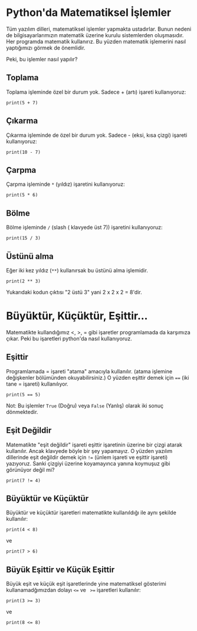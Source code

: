 # Python'da Matematiksel İşlemler
Tüm yazılım dilleri, matematiksel işlemler yapmakta ustadırlar. Bunun nedeni de bilgisayarlarımızın matematik üzerine kurulu sistemlerden oluşmasıdır. Her programda matematik kullanırız. Bu yüzden matematik işlemerini nasıl yaptığımızı görmek de önemlidir.

Peki, bu işlemler nasıl yapılır?

## Toplama
Toplama işleminde özel bir durum yok. Sadece + (artı) işareti kullanıyoruz:

`print(5 + 7)`

## Çıkarma
Çıkarma işleminde de özel bir durum yok. Sadece - (eksi, kısa çizgi) işareti kullanıyoruz:

`print(10 - 7)`

## Çarpma
Çarpma işleminde `*` (yıldız) işaretini kullanıyoruz:

`print(5 * 6)`

## Bölme

Bölme işleminde `/` (slash ( klavyede üst 7)) işaretini kullanıyoruz:

`print(15 / 3)`

## Üstünü alma

Eğer iki kez yıldız (`**`) kullanırsak bu üstünü alma işlemidir.

`print(2 ** 3)`

Yukarıdaki kodun çıktısı "2 üstü 3" yani 2 x 2 x 2 = 8'dir.

# Büyüktür, Küçüktür, Eşittir...
Matematikte kullandığımız <, >, = gibi işaretler programlamada da karşımıza çıkar. Peki bu işaretleri python'da nasıl kullanıyoruz.

## Eşittir
Programlamada = işareti "atama" amacıyla kullanılır. (atama işlemine değişkenler bölümünden okuyabilirsiniz.) O yüzden eşittir demek için `==` (iki tane = işareti) kullanılıyor.

`print(5 == 5)`

Not: Bu işlemler `True` (Doğru) veya `False` (Yanlış) olarak iki sonuç dönmektedir.

## Eşit Değildir
Matematikte "eşit değildir" işareti eşittir işaretinin üzerine bir çizgi atarak kullanılır. Ancak klavyede böyle bir şey yapamayız. O yüzden yazılım dillerinde eşit değildir demek için `!=` (ünlem işareti ve eşittir işareti) yazıyoruz. Sanki çizgiyi üzerine koyamayınca yanına koymuşuz gibi görünüyor değil mi?

`print(7 != 4)`

## Büyüktür ve Küçüktür
Büyüktür ve küçüktür işaretleri matematikte kullanıldığı ile aynı şekilde kullanılır:

`print(4 < 8)`

ve

`print(7 > 6)`

## Büyük Eşittir ve Küçük Eşittir

Büyük eşit ve küçük eşit işaretlerinde yine matematiksel gösterimi kullanamadğımızdan dolayı `<=` ve ` >=` işaretleri kullanılır:

`print(3 >= 3)`

ve

`print(8 <= 8)`
